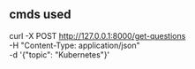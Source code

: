 ## cmds used ##

curl -X POST http://127.0.0.1:8000/get-questions \
  -H "Content-Type: application/json" \
  -d '{"topic": "Kubernetes"}'
